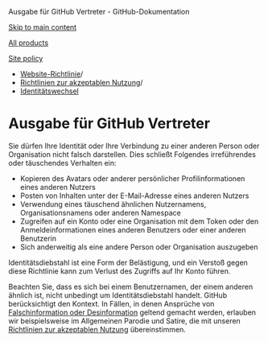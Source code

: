Ausgabe für GitHub Vertreter - GitHub-Dokumentation

[Skip to main content](#main-content)

[All products](/de)

[Site policy](/site-policy)

* [Website-Richtlinie](/de/site-policy)/
* [Richtlinien zur akzeptablen Nutzung](/de/site-policy/acceptable-use-policies)/
* [Identitätswechsel](/de/site-policy/acceptable-use-policies/github-impersonation)

Ausgabe für GitHub Vertreter
==========

Sie dürfen Ihre Identität oder Ihre Verbindung zu einer anderen Person oder Organisation nicht falsch darstellen. Dies schließt Folgendes irreführendes oder täuschendes Verhalten ein:

* Kopieren des Avatars oder anderer persönlicher Profilinformationen eines anderen Nutzers
* Posten von Inhalten unter der E-Mail-Adresse eines anderen Nutzers
* Verwendung eines täuschend ähnlichen Nutzernamens, Organisationsnamens oder anderen Namespace
* Zugreifen auf ein Konto oder eine Organisation mit dem Token oder den Anmeldeinformationen eines anderen Benutzers oder einer anderen Benutzerin
* Sich anderweitig als eine andere Person oder Organisation auszugeben

Identitätsdiebstahl ist eine Form der Belästigung, und ein Verstoß gegen diese Richtlinie kann zum Verlust des Zugriffs auf Ihr Konto führen.

Beachten Sie, dass es sich bei einem Benutzernamen, der einem anderen ähnlich ist, nicht unbedingt um Identitätsdiebstahl handelt. GitHub berücksichtigt den Kontext. In Fällen, in denen Ansprüche von [Falschinformation oder Desinformation](/de/site-policy/acceptable-use-policies/github-misinformation-and-disinformation) geltend gemacht werden, erlauben wir beispielsweise im Allgemeinen Parodie und Satire, die mit unseren [Richtlinien zur akzeptablen Nutzung](/de/site-policy/acceptable-use-policies/github-acceptable-use-policies) übereinstimmen.
